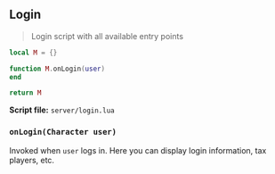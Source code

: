 ## Login

> Login script with all available entry points

```lua
local M = {}

function M.onLogin(user)
end

return M
```

**Script file:** `server/login.lua`

### `onLogin(Character user)`

Invoked when `user` logs in. Here you can display login information, tax players, etc.